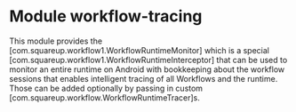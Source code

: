 # Module workflow-tracing

This module provides the [com.squareup.workflow1.WorkflowRuntimeMonitor] which is a special
[com.squareup.workflow1.WorkflowRuntimeInterceptor] that can be used to monitor an entire runtime
on Android with bookkeeping about the workflow sessions that enables intelligent tracing of all
Workflows and the runtime. Those can be added optionally by passing in custom
[com.squareup.workflow.WorkflowRuntimeTracer]s.
